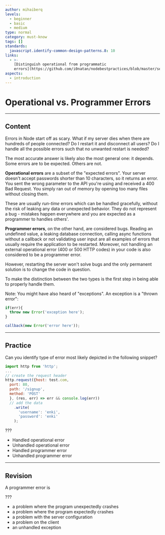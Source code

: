 ```yaml
---
author: mihaiberq
levels:
  - beginner
  - basic
  - medium
type: normal
category: must-know
tags: []
standards:
  javascript.identify-common-design-patterns.8: 10
links:
  - >-
    [Distinguish operational from programmatic
    errors](https://github.com/i0natan/nodebestpractices/blob/master/sections/errorhandling/operationalvsprogrammererror.md){website}
aspects:
  - introduction
---
```


# Operational vs. Programmer Errors


---

## Content

Errors in Node start off as scary. What if my server dies when there are hundreds of people connected? Do I restart it and disconnect all users? Do I handle all the possible errors such that no unwanted restart is needed?

The most accurate answer is likely also the most general one: it depends. Some errors are to be expected. Others are not.

**Operational errors** are a subset of the "expected errors". Your server doesn't accept passwords shorter than 10 characters, so it returns an error. You sent the wrong parameter to the API you're using and received a 400 Bad Request. You simply ran out of memory by opening too many files without closing them.

These are usually *run-time* errors which can be handled gracefully, without the risk of leaking any data or unexpected behavior. They do not represent a bug - mistakes happen everywhere and you are expected as a programmer to handles others'.

**Programmer errors**, on the other hand, are considered bugs. Reading an undefined value, a leaking database connection, calling async functions without a callback or not validating user input are all examples of errors that usually require the application to be restarted. Moreover, not handling an external operational error (400 or 500 HTTP codes) in your code is also  considered to be a programmer error.

However, restarting the server won't solve bugs and the only permanent solution is to change the code in question.

To make the distinction between the two types is the first step in being able to properly handle them.

Note: You might have also heard of "exceptions". An exception is a "thrown error":

```javascript
if(err){
  throw new Error('exception here');  
}

callback(new Error('error here'));
```


---

## Practice

Can you identify type of error most likely depicted in the following snippet?

```javascript
import http from 'http';
...
// create the request header
http.request({host: test.com,
  port: 80,
  path: '/signup',
  method: 'POST'
  }, (res, err) => err && console.log(err))
  // add the data
    .write(
      'username': 'enki',
      'password': 'enki'
    );
```

???

* Handled operational error
* Unhandled operational error
* Handled programmer error
* Unhandled programmer error


---

## Revision

A programmer error is

???

* a problem where the program unexpectedly crashes
* a problem where the program expectedly crashes
* a problem with the server configuration
* a problem on the client
* an unhandled exception

